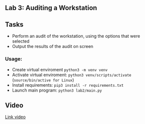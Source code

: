 ## Lab 3: Auditing a Workstation
 

## Tasks
- Perform an audit of the workstation, using the options that were selected
- Output the results of the audit on screen

### Usage:
- Create virtual enviroment ```python3 -m venv venv```
- Activate virtual enviroment: ```python3 venv/scripts/activate``` (```source/bin/active for Linux```)
- Install requirements: ```pip3 install -r requirements.txt```
- Launch main program: ```python3 lab2/main.py```

## Video
<a href="https://drive.google.com/file/d/17XL4QxIK1xh8tcc9X4pjqRk3ub65JQYt/view?usp=sharing" target="_blank">Link video</a>



